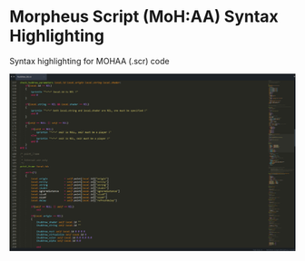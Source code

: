Morpheus Script (MoH:AA) Syntax Highlighting
==============================

Syntax highlighting for MOHAA (.scr) code

![alt text](https://raw.githubusercontent.com/eduzappa18/SublimeMOHAA/master/shot.png "Screenshot")
